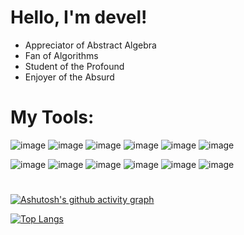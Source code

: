 # Hello, I'm devel!
- Appreciator of Abstract Algebra
- Fan of Algorithms
- Student of the Profound
- Enjoyer of the Absurd
#
# My Tools:
![image](https://user-images.githubusercontent.com/89178899/141670315-be7b551a-caae-4ded-8db8-5c7dfc429025.png)
![image](https://user-images.githubusercontent.com/89178899/141670327-8cee528c-d74b-431a-add5-fe290f884961.png)
![image](https://user-images.githubusercontent.com/89178899/141670309-f9e32182-0461-4ac7-b53e-3e3cf91b592e.png)
![image](https://user-images.githubusercontent.com/89178899/141670298-2c95b355-a00f-4aaa-8ecc-3eb2394bf2bb.png)
![image](https://user-images.githubusercontent.com/89178899/141670369-c9821dfe-17c2-4a72-af9b-32f7b3912288.png)
![image](https://user-images.githubusercontent.com/89178899/145484713-51b63217-5d16-4f14-bbd2-f075eb0f9220.png)

![image](https://user-images.githubusercontent.com/89178899/145484457-e350381b-6e5d-4034-a1e9-e1f58e3352ed.png)
![image](https://user-images.githubusercontent.com/89178899/145484525-3497357e-a055-45a9-9726-bf5329704d56.png)
![image](https://user-images.githubusercontent.com/89178899/145484405-4833194b-b8ee-4171-b322-cc09e63c72ef.png)
![image](https://user-images.githubusercontent.com/89178899/145485299-5e05c655-8353-4507-8591-ad2469fe93a2.png)
![image](https://user-images.githubusercontent.com/89178899/142987017-6c04b980-3ca9-4da9-afc6-3d4a196a146f.png)
![image](https://user-images.githubusercontent.com/89178899/145485119-cb8858c2-c733-45bb-8702-2b5584cd9fa1.png)


#
[![Ashutosh's github activity graph](https://activity-graph.herokuapp.com/graph?username=Devel-E&theme=react-dark)](https://github.com/ashutosh00710/github-readme-activity-graph)

[![Top Langs](https://github-readme-stats.vercel.app/api/top-langs/?username=Devel-E&langs_count=5&theme=tokyonight&hide=HTML,CSS)](https://github.com/anuraghazra/github-readme-stats)
